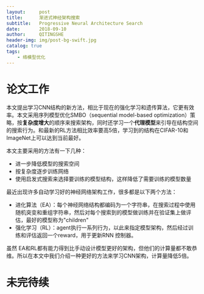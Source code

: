 ```yaml
---
layout:		post
title:		渐进式神经架构搜索
subtitle:	Progressive Neural Architecture Search
date:		2018-09-10
author:		QITINGSHE
header-img:	img/post-bg-swift.jpg
catalog: true
tags:
    - 络模型优化
---
```


# 论文工作

本文提出学习CNN结构的新方法，相比于现在的强化学习和遗传算法，它更有效率。本文采用序列模型优化SMBO（sequential model-based optimization）策略，按**复杂度增大**的顺序来搜索架构，同时还学习一个**代理模型**来引导在结构空间的搜索行为。和最新的RL方法相比效率要高5倍，学习到的结构在CIFAR-10和ImageNet上可以达到当前最好。

本文主要采用的方法有一下几种：

- 进一步降低模型的搜索空间
- 按复杂度逐步训练网络
- 使用启发式搜索来选择要训练的模型结构，这样降低了需要训练的模型数量



最近出现许多自动学习好的神经网络架构工作，很多都是以下两个方法：

- 进化算法（EA）：每个神经网络结构都编码为一个字符串，在搜索过程中使用随机突变和重组字符串，然后对每个搜索到的模型做训练并在验证集上做评估，最好的模型称为"children"
- 强化学习（RL）：agent执行一系列行为，以此来指定模型架构，然后经过训练和评估返回一个reward，用于更新RNN 控制器。

虽然 EA和RL都有能力得到比手动设计模型更好的架构，但他们的计算量都不敢恭维。所以在本文中我们介绍一种更好的方法来学习CNN架构，计算量降低5倍。

# 未完待续


